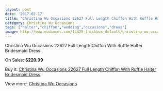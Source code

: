 ```yaml
---
layout: post
date: '2017-02-17'
title: "Christina Wu Occasions 22627 Full Length Chiffon With Ruffle Halter Bridesmaid Dress"
category: Christina Wu Occasions
tags: ["halter","chiffon","wedding","occasions","dress"]
image: http://www.eudances.com/14425-thickbox_default/christina-wu-occasions-22627-full-length-chiffon-with-ruffle-halter-bridesmaid-dress.jpg
---
```

Christina Wu Occasions 22627 Full Length Chiffon With Ruffle Halter Bridesmaid Dress

On Sales: **$220.99**
<a href="https://www.eudances.com/en/christina-wu-occasions/4325-christina-wu-occasions-22627-full-length-chiffon-with-ruffle-halter-bridesmaid-dress.html"><amp-img layout="responsive" width="600" height="600" src="//www.eudances.com/14425-thickbox_default/christina-wu-occasions-22627-full-length-chiffon-with-ruffle-halter-bridesmaid-dress.jpg" alt="Christina Wu Occasions 22627 Full Length Chiffon With Ruffle Halter Bridesmaid Dress 0" /></a>
<a href="https://www.eudances.com/en/christina-wu-occasions/4325-christina-wu-occasions-22627-full-length-chiffon-with-ruffle-halter-bridesmaid-dress.html"><amp-img layout="responsive" width="600" height="600" src="//www.eudances.com/14426-thickbox_default/christina-wu-occasions-22627-full-length-chiffon-with-ruffle-halter-bridesmaid-dress.jpg" alt="Christina Wu Occasions 22627 Full Length Chiffon With Ruffle Halter Bridesmaid Dress 1" /></a>
<a href="https://www.eudances.com/en/christina-wu-occasions/4325-christina-wu-occasions-22627-full-length-chiffon-with-ruffle-halter-bridesmaid-dress.html"><amp-img layout="responsive" width="600" height="600" src="//www.eudances.com/14427-thickbox_default/christina-wu-occasions-22627-full-length-chiffon-with-ruffle-halter-bridesmaid-dress.jpg" alt="Christina Wu Occasions 22627 Full Length Chiffon With Ruffle Halter Bridesmaid Dress 2" /></a>
<a href="https://www.eudances.com/en/christina-wu-occasions/4325-christina-wu-occasions-22627-full-length-chiffon-with-ruffle-halter-bridesmaid-dress.html"><amp-img layout="responsive" width="600" height="600" src="//www.eudances.com/14428-thickbox_default/christina-wu-occasions-22627-full-length-chiffon-with-ruffle-halter-bridesmaid-dress.jpg" alt="Christina Wu Occasions 22627 Full Length Chiffon With Ruffle Halter Bridesmaid Dress 3" /></a>

Buy it: [Christina Wu Occasions 22627 Full Length Chiffon With Ruffle Halter Bridesmaid Dress](https://www.eudances.com/en/christina-wu-occasions/4325-christina-wu-occasions-22627-full-length-chiffon-with-ruffle-halter-bridesmaid-dress.html "Christina Wu Occasions 22627 Full Length Chiffon With Ruffle Halter Bridesmaid Dress")

View more: [Christina Wu Occasions](https://www.eudances.com/en/59-christina-wu-occasions "Christina Wu Occasions")